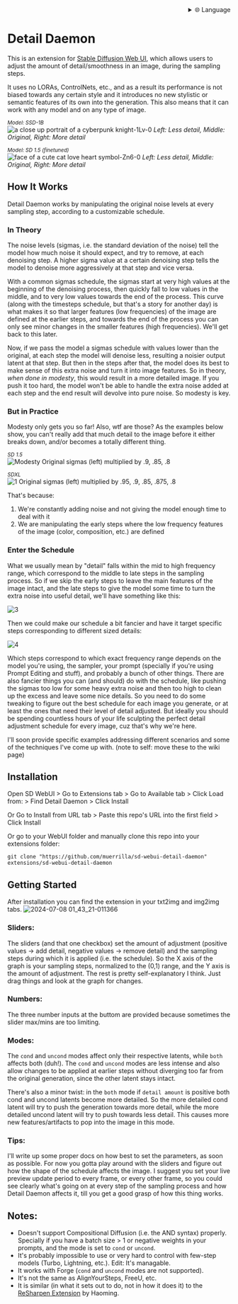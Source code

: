 
<div align="right">
  <details>
    <summary >🌐 Language</summary>
    <div>
      <div align="center">
        <a href="https://openaitx.github.io/view.html?user=muerrilla&project=sd-webui-detail-daemon&lang=en">English</a>
        | <a href="https://openaitx.github.io/view.html?user=muerrilla&project=sd-webui-detail-daemon&lang=zh-CN">简体中文</a>
        | <a href="https://openaitx.github.io/view.html?user=muerrilla&project=sd-webui-detail-daemon&lang=zh-TW">繁體中文</a>
        | <a href="https://openaitx.github.io/view.html?user=muerrilla&project=sd-webui-detail-daemon&lang=ja">日本語</a>
        | <a href="https://openaitx.github.io/view.html?user=muerrilla&project=sd-webui-detail-daemon&lang=ko">한국어</a>
        | <a href="https://openaitx.github.io/view.html?user=muerrilla&project=sd-webui-detail-daemon&lang=hi">हिन्दी</a>
        | <a href="https://openaitx.github.io/view.html?user=muerrilla&project=sd-webui-detail-daemon&lang=th">ไทย</a>
        | <a href="https://openaitx.github.io/view.html?user=muerrilla&project=sd-webui-detail-daemon&lang=fr">Français</a>
        | <a href="https://openaitx.github.io/view.html?user=muerrilla&project=sd-webui-detail-daemon&lang=de">Deutsch</a>
        | <a href="https://openaitx.github.io/view.html?user=muerrilla&project=sd-webui-detail-daemon&lang=es">Español</a>
        | <a href="https://openaitx.github.io/view.html?user=muerrilla&project=sd-webui-detail-daemon&lang=it">Italiano</a>
        | <a href="https://openaitx.github.io/view.html?user=muerrilla&project=sd-webui-detail-daemon&lang=ru">Русский</a>
        | <a href="https://openaitx.github.io/view.html?user=muerrilla&project=sd-webui-detail-daemon&lang=pt">Português</a>
        | <a href="https://openaitx.github.io/view.html?user=muerrilla&project=sd-webui-detail-daemon&lang=nl">Nederlands</a>
        | <a href="https://openaitx.github.io/view.html?user=muerrilla&project=sd-webui-detail-daemon&lang=pl">Polski</a>
        | <a href="https://openaitx.github.io/view.html?user=muerrilla&project=sd-webui-detail-daemon&lang=ar">العربية</a>
        | <a href="https://openaitx.github.io/view.html?user=muerrilla&project=sd-webui-detail-daemon&lang=fa">فارسی</a>
        | <a href="https://openaitx.github.io/view.html?user=muerrilla&project=sd-webui-detail-daemon&lang=tr">Türkçe</a>
        | <a href="https://openaitx.github.io/view.html?user=muerrilla&project=sd-webui-detail-daemon&lang=vi">Tiếng Việt</a>
        | <a href="https://openaitx.github.io/view.html?user=muerrilla&project=sd-webui-detail-daemon&lang=id">Bahasa Indonesia</a>
      </div>
    </div>
  </details>
</div>

# Detail Daemon
This is an extension for [Stable Diffusion Web UI](https://github.com/AUTOMATIC1111/stable-diffusion-webui), which allows users to adjust the amount of detail/smoothness in an image, during the sampling steps. 

It uses no LORAs, ControlNets, etc., and as a result its performance is not biased towards any certain style and it introduces no new stylistic or semantic features of its own into the generation. This also means that it can work with any model and on any type of image.

<sub>*Model: SSD-1B*<br></sub>
![a close up portrait of a cyberpunk knight-1Lv-0](https://github.com/muerrilla/sd-webui-detail-daemon/assets/48160881/561c33d9-9a5d-4cfc-bee8-de9126b280c1)
*Left: Less detail, Middle: Original, Right: More detail*<br>

<sub>*Model: SD 1.5 (finetuned)*<br></sub>
![face of a cute cat love heart symbol-Zn6-0](https://github.com/muerrilla/sd-webui-detail-daemon/assets/48160881/9fbfb39f-81fb-4951-8f32-20eab410020a)
*Left: Less detail, Middle: Original, Right: More detail*<br>


## How It Works
Detail Daemon works by manipulating the original noise levels at every sampling step, according to a customizable schedule. 

### In Theory
The noise levels (sigmas, i.e. the standard deviation of the noise) tell the model how much noise it should expect, and try to remove, at each denoising step. A higher sigma value at a certain denoising step tells the model to denoise more aggressively at that step and vice versa. 

With a common sigmas schedule, the sigmas start at very high values at the beginning of the denoising process, then quickly fall to low values in the middle, and to very low values towards the end of the process. This curve (along with the timesteps schedule, but that's a story for another day) is what makes it so that larger features (low frequencies) of the image are defined at the earlier steps, and towards the end of the process you can only see minor changes in the smaller features (high frequencies). We'll get back to this later.

Now, if we pass the model a sigmas schedule with values lower than the original, at each step the model will denoise less, resulting a noisier output latent at that step. But then in the steps after that, the model does its best to make sense of this extra noise and turn it into image features. So in theory, *when done in modesty*, this would result in a more detailed image. If you push it too hard, the model won't be able to handle the extra noise added at each step and the end result will devolve into pure noise. So modesty is key. 

### But in Practice
Modesty only gets you so far! Also, wtf are those? As the examples below show, you can't really add that much detail to the image before it either breaks down, and/or becomes a totally different thing. 

<sub>*SD 1.5*<br></sub>
![Modesty](https://github.com/muerrilla/sd-webui-detail-daemon/assets/48160881/2f011a28-0948-48f8-b171-350add6fdd67)
Original sigmas (left) multiplied by .9, .85, .8<br>

<sub>*SDXL*<br></sub>
![1](https://github.com/muerrilla/sd-webui-detail-daemon/assets/48160881/eff2356e-a6dd-4a4e-9c7e-861dec7713eb)
Original sigmas (left) multiplied by .95, .9, .85, .875, .8<br>

That's because: 
1. We're constantly adding noise and not giving the model enough time to deal with it
2. We are manipulating the early steps where the low frequency features of the image (color, composition, etc.) are defined

### Enter the Schedule
What we usually mean by "detail" falls within the mid to high frequency range, which correspond to the middle to late steps in the sampling process. So if we skip the early steps to leave the main features of the image intact, and the late steps to give the model some time to turn the extra noise into useful detail, we'll have something like this:

![3](https://github.com/muerrilla/sd-webui-detail-daemon/assets/48160881/cd47e882-8b56-4321-8c47-c0d689562780)

Then we could make our schedule a bit fancier and have it target specific steps corresponding to different sized details:

![4](https://github.com/muerrilla/sd-webui-detail-daemon/assets/48160881/ea5027d2-3359-4733-afb4-5ae4a1218f38)

Which steps correspond to which exact frequency range depends on the model you're using, the sampler, your prompt (specially if you're using Prompt Editing and stuff), and probably a bunch of other things. There are also fancier things you can (and should) do with the schedule, like pushing the sigmas too low for some heavy extra noise and then too high to clean up the excess and leave some nice details. So you need to do some tweaking to figure out the best schedule for each image you generate, or at least the ones that need their level of detail adjusted. But ideally you should be spending countless hours of your life sculpting the perfect detail adjustment schedule for every image, cuz that's why we're here.

I'll soon provide specific examples addressing different scenarios and some of the techniques I've come up with. (note to self: move these to the wiki page)

## Installation
Open SD WebUI > Go to Extensions tab > Go to Available tab > Click Load from: > Find Detail Daemon > Click Install

Or Go to Install from URL tab > Paste this repo's URL into the first field > Click Install

Or go to your WebUI folder and manually clone this repo into your extensions folder:

`git clone "https://github.com/muerrilla/sd-webui-detail-daemon" extensions/sd-webui-detail-daemon`

## Getting Started
After installation you can find the extension in your txt2img and img2img tabs. 
![2024-07-08 01_43_21-011366](https://github.com/muerrilla/sd-webui-detail-daemon/assets/48160881/045574cb-465c-4991-83c4-d02f803a330b)
### Sliders:
The sliders (and that one checkbox) set the amount of adjustment (positive values → add detail, negative values → remove detail) and the sampling steps during which it is applied (i.e. the schedule). So the X axis of the graph is your sampling steps, normalized to the (0,1) range, and the Y axis is the amount of adjustment. The rest is pretty self-explanatory I think. Just drag things and look at the graph for changes.
### Numbers:
The three number inputs at the buttom are provided because sometimes the slider max/mins are too limiting.
### Modes:
The `cond` and `uncond` modes affect only their respective latents, while `both` affects both (duh!). The `cond` and `uncond` modes are less intense and also allow changes to be applied at earlier steps without diverging too far from the original generation, since the other latent stays intact. 

There's also a minor twist: in the `both` mode if `detail amount` is positive both cond and uncond latents become more detailed. So the more detailed cond latent will try to push the generation towards more detail, while the more detailed uncond latent will try to push towards less detail. This causes more new features/artifacts to pop into the image in this mode.

### Tips:
I'll write up some proper docs on how best to set the parameters, as soon as possible. For now you gotta play around with the sliders and figure out how the shape of the schedule affects the image. I suggest you set your live preview update period to every frame, or every other frame, so you could see clearly what's going on at every step of the sampling process and how Detail Daemon affects it, till you get a good grasp of how this thing works.

## Notes:
- Doesn't support Compositional Diffusion (i.e. the AND syntax) properly. Specially if you have a batch size > 1 or negative weights in your prompts, and the mode is set to `cond` or `uncond`.
- It's probably impossible to use or very hard to control with few-step models (Turbo, Lightning, etc.). Edit: It's managable.
- It works with Forge (`cond` and `uncond` modes are not supported).
- It's not the same as AlignYourSteps, FreeU, etc.
- It is similar (in what it sets out to do, not in how it does it) to the [ReSharpen Extension](https://github.com/Haoming02/sd-webui-resharpen) by Haoming.
